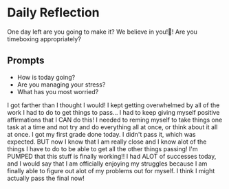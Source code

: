 # Daily Reflection
One day left are you going to make it? We believe in you!💖! Are you timeboxing appropriately? 

## Prompts
- How is today going? 
- Are you managing your stress?
- What has you most worried?

I got farther than I thought I would! I kept getting overwhelmed by all of the work I had to do to get things to pass... I had to keep giving myself positive affirmations that I CAN do this! I needed to reming myself to take things one task at a time and not try and do everything all at once, or think about it all at once. I got my first grade done today. I didn't pass it, which was expected. BUT now I know that I am really close and I know alot of the things I have to do to be able to get all the other things passing! I'm PUMPED that this stuff is finally working!! I had ALOT of successes today, and I would say that I am officially enjoying my struggles because I am finally able to figure out alot of my problems out for myself. I think I might actually pass the final now!